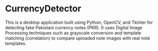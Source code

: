 # CurrencyDetector
This is a desktop application built using Python, OpenCV, and Tkinter for detecting fake Pakistani currency notes (PKR). It uses Digital Image Processing techniques such as grayscale conversion and template matching (correlation) to compare uploaded note images with real note templates.
